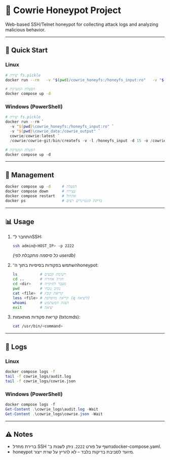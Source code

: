 # 🐍 Cowrie Honeypot Project

Web-based SSH/Telnet honeypot for collecting attack logs and analyzing malicious behavior.

---

## 🚀 Quick Start

### Linux
```bash
# יצירת fs.pickle
docker run --rm   -v "$(pwd)/cowrie_honeyfs:/honeyfs_input:ro"   -v "$(pwd)/cowrie_data:/cowrie_output"   cowrie/cowrie:latest   /cowrie/cowrie-git/bin/createfs -v -l /honeyfs_input -d 15 -o /cowrie_output/fs.pickle

# הפעלת המערכת
docker compose up -d
```

### Windows (PowerShell)
```powershell
# יצירת fs.pickle
docker run --rm `
  -v "${pwd}\cowrie_honeyfs:/honeyfs_input:ro" `
  -v "${pwd}\cowrie_data:/cowrie_output" `
  cowrie/cowrie:latest `
  /cowrie/cowrie-git/bin/createfs -v -l /honeyfs_input -d 15 -o /cowrie_output/fs.pickle

# הפעלת המערכת
docker compose up -d
```

---

## 🔧 Management

```bash
docker compose up -d     # הפעלה
docker compose down      # עצירה
docker compose restart   # אתחול
docker ps                # בדיקת קונטיינרים רצים
```

---

## 📊 Usage

1. התחבר ל־SSH:  
   ```bash
   ssh admin@<HOST_IP> -p 2222
   ```
   *(כל סיסמה מתקבלת לפי userdb)*

2. השתמש בפקודות בסיסיות בתוך ה־honeypot:
   ```bash
   ls          # רשימת קבצים
   cd ..       # חזרה אחורה
   cd <dir>    # מעבר לתיקייה
   pwd         # נתיב נוכחי
   cat <file>  # קריאת קובץ
   less <file> # קריאה מדפדפת (q ליציאה)
   whoami      # הצגת המשתמש
   exit        # יציאה
   ```

3. קריאת פקודות מותאמות (txtcmds):  
   ```bash
   cat /usr/bin/<command>
   ```

---

## 📂 Logs

### Linux
```bash
docker compose logs -f
tail -f cowrie_logs/audit.log
tail -f cowrie_logs/cowrie.json
```

### Windows (PowerShell)
```powershell
docker compose logs -f
Get-Content .\cowrie_logs\audit.log -Wait
Get-Content .\cowrie_logs\cowrie.json -Wait
```

---

## ⚠️ Notes
- ברירת מחדל SSH נחשף על פורט `2222`. ניתן לשנות ב־docker-compose.yaml.  
- honeypot מיועד לסביבת בדיקות בלבד – לא להריץ על שרת ייצור.  
